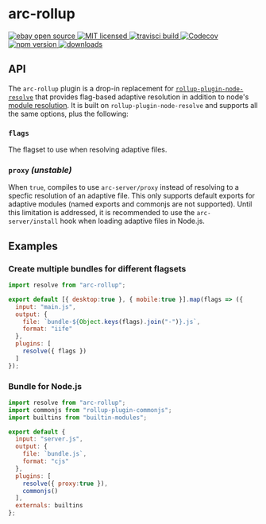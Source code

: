 # arc-rollup

<a href="https://www.ebay.com">
   <img src="https://img.shields.io/badge/ebay-open%20source-01d5c2.svg" alt="ebay open source"/>
</a>
<a href="https://img.shields.io/github/license/eBay/arc.svg">
   <img src="https://img.shields.io/github/license/eBay/arc.svg" alt="MIT licensed"/>
</a>
<a href="https://travis-ci.org/eBay/arc">
   <img src="https://travis-ci.org/eBay/arc.svg?branch=master" alt="travisci build"/>
</a>
<a href="https://codecov.io/gh/eBay/arc/list/master/packages/arc-rollup">
  <img src="https://codecov.io/gh/eBay/arc/branch/master/graph/badge.svg" alt="Codecov" />
</a>
<a href="https://www.npmjs.com/package/arc-rollup">
   <img src="https://img.shields.io/npm/v/arc-rollup.svg" alt="npm version"/>
</a>
<a href="http://npm-stat.com/charts.html?package=arc-rollup">
   <img src="https://img.shields.io/npm/dm/arc-rollup.svg" alt="downloads"/>
</a>

## API

The `arc-rollup` plugin is a drop-in replacement for [`rollup-plugin-node-resolve`](https://github.com/rollup/rollup-plugin-node-resolve) that provides flag-based adaptive resolution in addition to node's [module resolution](https://nodejs.org/api/modules.html#modules_all_together).  It is built on `rollup-plugin-node-resolve` and supports all the same options, plus the following:

### `flags`

The flagset to use when resolving adaptive files.

### `proxy` _(unstable)_

When `true`, compiles to use `arc-server/proxy` instead of resolving to a specfic resolution of an adaptive file.  This only supports default exports for adaptive modules (named exports and commonjs are not supported).  Until this limitation is addressed, it is recommended to use the `arc-server/install` hook when loading adaptive files in Node.js.

## Examples 

### Create multiple bundles for different flagsets

```js
import resolve from "arc-rollup";

export default [{ desktop:true }, { mobile:true }].map(flags => ({
  input: "main.js",
  output: {
    file: `bundle-${Object.keys(flags).join("-")}.js`,
    format: "iife"
  },
  plugins: [
    resolve({ flags })
  ]
});
```

### Bundle for Node.js

```js
import resolve from "arc-rollup";
import commonjs from "rollup-plugin-commonjs";
import builtins from "builtin-modules";

export default {
  input: "server.js",
  output: {
    file: `bundle.js`,
    format: "cjs"
  },
  plugins: [
    resolve({ proxy:true }),
    commonjs()
  ],
  externals: builtins
};
```